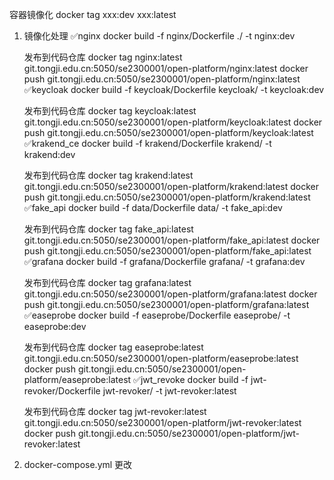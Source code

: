 容器镜像化
docker tag xxx:dev xxx:latest

1. 镜像化处理
✅nginx
    docker build -f nginx/Dockerfile ./ -t nginx:dev

    发布到代码仓库
    docker tag nginx:latest git.tongji.edu.cn:5050/se2300001/open-platform/nginx:latest
    docker push git.tongji.edu.cn:5050/se2300001/open-platform/nginx:latest
✅keycloak
    docker build -f keycloak/Dockerfile keycloak/  -t keycloak:dev

    发布到代码仓库
    docker tag keycloak:latest git.tongji.edu.cn:5050/se2300001/open-platform/keycloak:latest
    docker push git.tongji.edu.cn:5050/se2300001/open-platform/keycloak:latest
✅krakend_ce
    docker build -f krakend/Dockerfile krakend/  -t krakend:dev

    发布到代码仓库
    docker tag krakend:latest git.tongji.edu.cn:5050/se2300001/open-platform/krakend:latest
    docker push git.tongji.edu.cn:5050/se2300001/open-platform/krakend:latest
✅fake_api
    docker build -f data/Dockerfile data/ -t fake_api:dev

    发布到代码仓库
    docker tag fake_api:latest git.tongji.edu.cn:5050/se2300001/open-platform/fake_api:latest
    docker push git.tongji.edu.cn:5050/se2300001/open-platform/fake_api:latest
✅grafana
    docker build -f grafana/Dockerfile grafana/ -t grafana:dev

    发布到代码仓库
    docker tag grafana:latest git.tongji.edu.cn:5050/se2300001/open-platform/grafana:latest
    docker push git.tongji.edu.cn:5050/se2300001/open-platform/grafana:latest
✅easeprobe
    docker build -f easeprobe/Dockerfile easeprobe/ -t easeprobe:dev

    发布到代码仓库
    docker tag easeprobe:latest git.tongji.edu.cn:5050/se2300001/open-platform/easeprobe:latest
    docker push git.tongji.edu.cn:5050/se2300001/open-platform/easeprobe:latest
✅jwt_revoke
    docker build -f jwt-revoker/Dockerfile jwt-revoker/ -t jwt-revoker:latest

    发布到代码仓库
    docker tag jwt-revoker:latest git.tongji.edu.cn:5050/se2300001/open-platform/jwt-revoker:latest
    docker push git.tongji.edu.cn:5050/se2300001/open-platform/jwt-revoker:latest


2. docker-compose.yml 更改